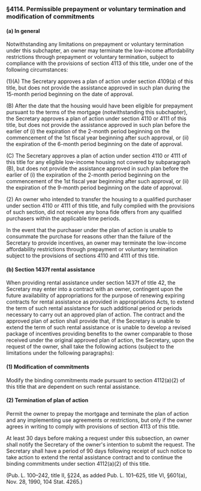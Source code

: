 ### §4114. Permissible prepayment or voluntary termination and modification of commitments ###

#### (a) In general ####

Notwithstanding any limitations on prepayment or voluntary termination under this subchapter, an owner may terminate the low-income affordability restrictions through prepayment or voluntary termination, subject to compliance with the provisions of section 4113 of this title, under one of the following circumstances:

(1)(A) The Secretary approves a plan of action under section 4109(a) of this title, but does not provide the assistance approved in such plan during the 15-month period beginning on the date of approval.

(B) After the date that the housing would have been eligible for prepayment pursuant to the terms of the mortgage (notwithstanding this subchapter), the Secretary approves a plan of action under section 4110 or 4111 of this title, but does not provide the assistance approved in such plan before the earlier of (i) the expiration of the 2-month period beginning on the commencement of the 1st fiscal year beginning after such approval, or (ii) the expiration of the 6-month period beginning on the date of approval.

(C) The Secretary approves a plan of action under section 4110 or 4111 of this title for any eligible low-income housing not covered by subparagraph (B), but does not provide the assistance approved in such plan before the earlier of (i) the expiration of the 2-month period beginning on the commencement of the 1st fiscal year beginning after such approval, or (ii) the expiration of the 9-month period beginning on the date of approval.

(2) An owner who intended to transfer the housing to a qualified purchaser under section 4110 or 4111 of this title, and fully complied with the provisions of such section, did not receive any bona fide offers from any qualified purchasers within the applicable time periods.

In the event that the purchaser under the plan of action is unable to consummate the purchase for reasons other than the failure of the Secretary to provide incentives, an owner may terminate the low-income affordability restrictions through prepayment or voluntary termination subject to the provisions of sections 4110 and 4111 of this title.

#### (b) Section 1437f rental assistance ####

When providing rental assistance under section 1437f of title 42, the Secretary may enter into a contract with an owner, contingent upon the future availability of appropriations for the purpose of renewing expiring contracts for rental assistance as provided in appropriations Acts, to extend the term of such rental assistance for such additional period or periods necessary to carry out an approved plan of action. The contract and the approved plan of action shall provide that, if the Secretary is unable to extend the term of such rental assistance or is unable to develop a revised package of incentives providing benefits to the owner comparable to those received under the original approved plan of action, the Secretary, upon the request of the owner, shall take the following actions (subject to the limitations under the following paragraphs):

#### (1) Modification of commitments ####

Modify the binding commitments made pursuant to section 4112(a)(2) of this title that are dependent on such rental assistance.

#### (2) Termination of plan of action ####

Permit the owner to prepay the mortgage and terminate the plan of action and any implementing use agreements or restrictions, but only if the owner agrees in writing to comply with provisions of section 4113 of this title.

At least 30 days before making a request under this subsection, an owner shall notify the Secretary of the owner's intention to submit the request. The Secretary shall have a period of 90 days following receipt of such notice to take action to extend the rental assistance contract and to continue the binding commitments under section 4112(a)(2) of this title.

(Pub. L. 100–242, title II, §224, as added Pub. L. 101–625, title VI, §601(a), Nov. 28, 1990, 104 Stat. 4265.)